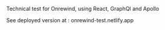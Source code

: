 Technical test for Onrewind, using React, GraphQl and Apollo

See deployed version at : onrewind-test.netlify.app
